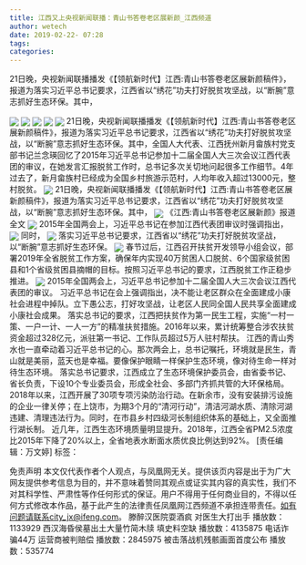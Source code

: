 ```yaml
---
title: 江西又上央视新闻联播：青山书答卷老区展新颜_江西频道
author: wetech
date: 2019-02-22- 07:28
tags: 
categories: 
---
```

21日晚，央视新闻联播播发《【领航新时代】江西:青山书答卷老区展新颜稿件》，报道为落实习近平总书记要求，江西省以“绣花”功夫打好脱贫攻坚战，以“断腕”意志抓好生态环保。其中，
<!-- more -->
                
<img align="center" border="0" src="http://p1.ifengimg.com/fck/2019_08/a0fa921acb9987e_w865_h645.jpg" />
                
<img align="center" border="0" src="http://p1.ifengimg.com/fck/2019_08/6283c3cb6d8e9fc_w70_h29.png" />
            
<img align="center" border="0" src="http://p1.ifengimg.com/fck/2019_08/9a36aa44e55818d_w863_h639.jpg" />
<img align="center" border="0" src="http://p1.ifengimg.com/fck/2019_08/4bbeeab0ba382b9_w865_h639.jpg" />
<img align="center" border="0" src="http://p1.ifengimg.com/fck/2019_08/7dbbc656fb1e450_w861_h647.jpg" />
21日晚，央视新闻联播播发《【领航新时代】江西:青山书答卷老区展新颜稿件》，报道为落实习近平总书记要求，江西省以“绣花”功夫打好脱贫攻坚战，以“断腕”意志抓好生态环保。其中，全国人大代表、江西抚州新月畲族村党支部书记兰念瑛回忆了2015年习近平总书记参加十二届全国人大三次会议江西代表团的审议，在她发言汇报脱贫工作时，总书记多次关切地问起很多工作细节。4年过去了，新月畲族村已经成为全国乡村旅游示范村，人均年收入超过13000元，整村脱贫。
<img align="center" border="0" src="http://p1.ifengimg.com/fck/2019_08/a449a4835bb4b32_w867_h640.jpg" />
21日晚，央视新闻联播播发《【领航新时代】江西:青山书答卷老区展新颜稿件》，报道为落实习近平总书记要求，江西省以“绣花”功夫打好脱贫攻坚战，以“断腕”意志抓好生态环保。其中，
<img align="center" border="0" src="http://p1.ifengimg.com/fck/2019_08/40c3f8f07cb8256_w866_h647.jpg" />
《江西:青山书答卷老区展新颜》报道全文
<img align="center" border="0" src="http://p1.ifengimg.com/fck/2019_08/4351962d444f641_w868_h645.jpg" />
2015年全国两会上，习近平总书记在参加江西代表团审议时强调指出，
<img align="center" border="0" src="http://p1.ifengimg.com/fck/2019_08/0801ef7eeb7026c_w867_h641.jpg" />
同时，
<img align="center" border="0" src="http://p1.ifengimg.com/fck/2019_08/638873ec6355762_w867_h640.jpg" />
落实习近平总书记要求，江西省以“绣花”功夫打好脱贫攻坚战，以“断腕”意志抓好生态环保。
<img align="center" border="0" src="http://p1.ifengimg.com/fck/2019_08/9e724ce15e00578_w866_h640.jpg" />
春节过后，江西召开扶贫开发领导小组会议，部署2019年全省脱贫工作方案，确保年内实现40万贫困人口脱贫、6个国家级贫困县和1个省级贫困县摘帽的目标。按照习近平总书记的要求，江西脱贫工作正稳步推进。
<img align="center" border="0" src="http://p2.ifengimg.com/a/2016/0810/204c433878d5cf9size1_w16_h16.png" />
2015年全国两会上，习近平总书记参加十二届全国人大三次会议江西代表团的审议。
习近平总书记在会上强调指出，决不能让老区群众在全面建成小康社会进程中掉队。立下愚公志，打好攻坚战，让老区人民同全国人民共享全面建成小康社会成果。
落实总书记的要求，江西把扶贫作为第一民生工程，实施“一村一策、一户一计、一人一方”的精准扶贫措施。2016年以来，累计统筹整合涉农扶贫资金超过328亿元，派驻第一书记、工作队员超过5万人驻村帮扶。
江西的青山秀水也一直牵动着习近平总书记的心。那次两会上，总书记嘱托，环境就是民生，青山就是美丽，蓝天也是幸福。要像保护眼睛一样保护生态环境，像对待生命一样对待生态环境。
落实总书记要求，江西成立了生态环境保护委员会，由省委书记、省长负责，下设10个专业委员会，形成全社会、多部门齐抓共管的大环保格局。
2018年以来，江西开展了30项专项污染防治行动。在新余市，没有安装排污设施的企业一律关停；在上饶市，为期3个月的“清河行动”，清洁河湖水质、清除河湖违建、清理违法行为。同时，在市县乡村四级河长制组织体系的基础上，又全面推行湖长制。
近几年，江西生态环境质量明显提升。2018年，江西全省PM2.5浓度比2015年下降了20%以上，全省地表水断面水质优良比例达到92%。
[责任编辑：万文婷]
标签：
 
             
免责声明
本文仅代表作者个人观点，与凤凰网无关。提供该页内容是出于为广大网友提供参考信息为目的，并不意味着赞同其观点或证实其内容的真实性，我们不对其科学性、严肃性等作任何形式的保证。用户不得用于任何商业目的，不得以任何方式修改本作品，基于此产生的法律责任凤凰网江西频道不承担连带责任。如有问题请联系city_jx@ifeng.com。
滕醉汉医院耍酒疯 对医生大打出手
播放数：1133929
西汉海昏侯墓出土大量竹简木牍 填史料空缺
播放数：4135875
电话诈骗44万 运营商被判赔偿
播放数：2845975
被击落战机残骸画面首度公布
播放数：535774

